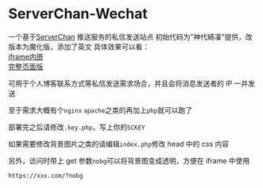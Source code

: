 # ServerChan-Wechat
一个基于[ServerChan](https://sc.ftqq.com) 推送服务的私信发送站点
初始代码为"神代綺凜"提供，改版本为魔化版，添加了英文
具体效果可以看：  
[iframe内嵌](https://www.quchao.net/msg.html)  
[完整页面版](https://sc.quchao.net)

可用于个人博客联系方式等私信发送需求场合，并且会将消息发送者的 IP 一并发送

至于需求大概有个`nginx` `apache`之类的再加上`php`就可以跑了

部署完之后请修改`.key.php`，写上你的`SCKEY`

如果需要修改背景图片之类的请编辑`index.php`修改 head 中的 css 内容

另外，访问时带上 get 参数`nobg`可以将背景图变成透明，方便在 iframe 中使用
```
https://xxx.com/?nobg
```
